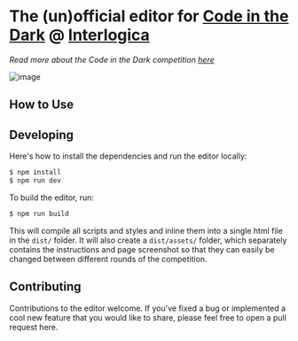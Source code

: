# The (un)official editor for [Code in the Dark](https://github.com/codeinthedark/codeinthedark.github.io) @ [Interlogica](https://www.interlogica.it)
*Read more about the Code in the Dark competition [here](https://github.com/codeinthedark/codeinthedark.github.io)*

![image](https://cloud.githubusercontent.com/assets/688415/11479175/f3aedfbe-9790-11e5-9ad9-ce930fe5a3a8.png)


## How to Use


## Developing
Here's how to install the dependencies and run the editor locally:
```bash
$ npm install
$ npm run dev
```

To build the editor, run:
```bash
$ npm run build
```
This will compile all scripts and styles and inline them into a single html file in the `dist/` folder. It will also create a `dist/assets/` folder, which separately contains the instructions and page screenshot so that they can easily be changed between different rounds of the competition.

## Contributing
Contributions to the editor welcome. If you've fixed a bug or implemented a cool new feature that you would like to share, please feel free to open a pull request here.
